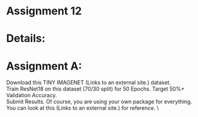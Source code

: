 # Assignment 12


# Details:

# Assignment A:
Download this TINY IMAGENET (Links to an external site.) dataset. \
Train ResNet18 on this dataset (70/30 split) for 50 Epochs. Target 50%+ Validation Accuracy. \
Submit Results. Of course, you are using your own package for everything. You can look at this (Links to an external site.) for reference. \
